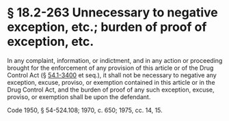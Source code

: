 # § 18.2-263 Unnecessary to negative exception, etc.; burden of proof of exception, etc.

<p>In any complaint, information, or indictment, and in any action or proceeding brought for the enforcement of any provision of this article or of the Drug Control Act (§ <a href='http://law.lis.virginia.gov/vacode/54.1-3400/'>54.1-3400</a> et seq.), it shall not be necessary to negative any exception, excuse, proviso, or exemption contained in this article or in the Drug Control Act, and the burden of proof of any such exception, excuse, proviso, or exemption shall be upon the defendant.</p><p>Code 1950, § 54-524.108; 1970, c. 650; 1975, cc. 14, 15.</p>